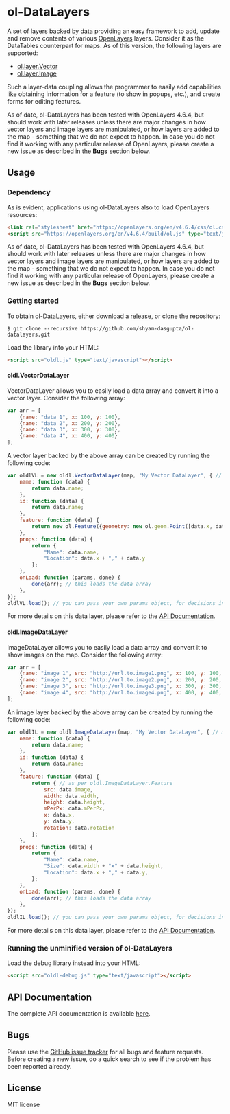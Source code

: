 # ol-DataLayers
A set of layers backed by data providing an easy framework to add, update and remove contents of various [OpenLayers](http://openlayers.org) layers. Consider it as the DataTables counterpart for maps. As of this version, the following layers are supported:
* [ol.layer.Vector](http://openlayers.org/en/latest/apidoc/ol.layer.Vector.html)
* [ol.layer.Image](http://openlayers.org/en/latest/apidoc/ol.layer.Image.html)

Such a layer-data coupling allows the programmer to easily add capabilities like obtaining information
for a feature (to show in popups, etc.), and create forms for editing features.

As of date, ol-DataLayers has been tested with OpenLayers 4.6.4, but should work with later releases unless there are major changes in how vector layers and image layers are manipulated, or how layers are added to the map - something that we do not expect to happen. In case you do not find it working with any particular release of OpenLayers, please create a new issue as described in the **Bugs** section below.

## Usage

### Dependency
As is evident, applications using ol-DataLayers also to load OpenLayers resources:
```html
<link rel="stylesheet" href="https://openlayers.org/en/v4.6.4/css/ol.css" type="text/css">
<script src="https://openlayers.org/en/v4.6.4/build/ol.js" type="text/javascript"></script>
```
As of date, ol-DataLayers has been tested with OpenLayers 4.6.4, but should work with later releases unless there are major changes in how vector layers and image layers are manipulated, or how layers are added to the map - something that we do not expect to happen. In case you do not find it working with any particular release of OpenLayers, please create a new issue as described in the **Bugs** section below.

### Getting started

To obtain ol-DataLayers, either download a [release](https://github.com/shyam-dasgupta/ol-datalayers/releases), or clone the repository:

    $ git clone --recursive https://github.com/shyam-dasgupta/ol-datalayers.git
    

Load the library into your HTML:

```html
<script src="oldl.js" type="text/javascript"></script>
```
#### oldl.VectorDataLayer
VectorDataLayer allows you to easily load a data array and convert it into a vector layer. Consider the following array:
```js
var arr = [
	{name: "data 1", x: 100, y: 100},
    {name: "data 2", x: 200, y: 200},
    {name: "data 3", x: 300, y: 300},
    {name: "data 4", x: 400, y: 400}
];
```
A vector layer backed by the above array can be created by running the following code:
```js
var oldlVL = new oldl.VectorDataLayer(map, "My Vector DataLayer", { // map is the ol.Map instance
	name: function (data) {
    	return data.name;
    },
	id: function (data) {
    	return data.name;
    },
	feature: function (data) {
    	return new ol.Feature({geometry: new ol.geom.Point([data.x, data.y])});
    },
	props: function (data) {
    	return {
        	"Name": data.name,
            "Location": data.x + "," + data.y
        };
    },
	onLoad: function (params, done) {
    	done(arr); // this loads the data array
    },
});
oldlVL.load(); // you can pass your own params object, for decisions in onLoad()
```

For more details on this data layer, please refer to the [API Documentation](https://github.com/shyam-dasgupta/ol-datalayers/api.md).

#### oldl.ImageDataLayer
ImageDataLayer allows you to easily load a data array and convert it to show images on the map. Consider the following array:
```js
var arr = [
	{name: "image 1", src: "http://url.to.image1.png", x: 100, y: 100, mpp: 0.1, width: 10, height: 15},
    {name: "image 2", src: "http://url.to.image2.png", x: 200, y: 200, mpp: 0.1, width: 20, height: 25},
    {name: "image 3", src: "http://url.to.image3.png", x: 300, y: 300, mpp: 0.1, width: 30, height: 35},
    {name: "image 4", src: "http://url.to.image4.png", x: 400, y: 400, mpp: 0.1, width: 40, height: 45}
];
```
An image layer backed by the above array can be created by running the following code:
```js
var oldlIL = new oldl.ImageDataLayer(map, "My Vector DataLayer", { // map is the ol.Map instance
	name: function (data) {
    	return data.name;
    },
	id: function (data) {
    	return data.name;
    },
	feature: function (data) {
    	return { // as per oldl.ImageDataLayer.Feature
        	src: data.image,
            width: data.width,
            height: data.height,
            mPerPx: data.mPerPx,
            x: data.x,
            y: data.y,
            rotation: data.rotation
    	};
    },
	props: function (data) {
    	return {
        	"Name": data.name,
            "Size": data.width + "x" + data.height,
            "Location": data.x + "," + data.y,
        };
    },
	onLoad: function (params, done) {
    	done(arr); // this loads the data array
    },
});
oldlIL.load(); // you can pass your own params object, for decisions in onLoad()
```

For more details on this data layer, please refer to the [API Documentation](https://github.com/shyam-dasgupta/ol-datalayers/api.md).

### Running the unminified version of ol-DataLayers

Load the debug library instead into your HTML:

```html
<script src="oldl-debug.js" type="text/javascript"></script>
```

## API Documentation
The complete API documentation is available [here](https://github.com/shyam-dasgupta/ol-datalayers/api.md).

## Bugs
Please use the [GitHub issue tracker](https://github.com/shyam-dasgupta/ol-datalayers/issues) for all bugs and feature requests. Before creating a new issue, do a quick search to see if the problem has been reported already.


## License
MIT license
